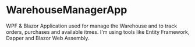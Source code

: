 # WarehouseManagerApp
WPF & Blazor Application used for manage the Warehouse and to track orders, purchases and available itmes.
I'm using tools like Entity Framework, Dapper and Blazor Web Assembly.
